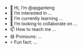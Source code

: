 - 👋 Hi, I’m @qqganteng
- 👀 I’m interested in ...
- 🌱 I’m currently learning ...
- 💞️ I’m looking to collaborate on ...
- 📫 How to reach me ...
- 😄 Pronouns: ...
- ⚡ Fun fact: ...

<!---
qqganteng/qqganteng is a ✨ special ✨ repository because its `README.md` (this file) appears on your GitHub profile.
You can click the Preview link to take a look at your changes.
--->
